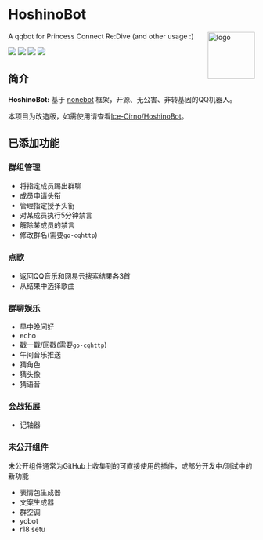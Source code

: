 # HoshinoBot

<img align="right" src="https://dss0.bdstatic.com/6Ox1bjeh1BF3odCf/it/u=66609348,1459848057&fm=74&app=80&f=JPEG&size=f121,121?sec=1880279984&t=2d345877b663ea784b13a0ee76e16b54" alt="logo" width="96px" />

A qqbot for Princess Connect Re:Dive (and other usage :)

<img src="https://img.shields.io/badge/HoshinoBot-v2.0-brightgreen"/> <img src="https://img.shields.io/badge/Yobot-v3.6.4-brightgreen" /> <img src="https://img.shields.io/badge/Powered_by-Ice--Cirno-orange"/> <img src="https://img.shields.io/badge/Improved_by---LAN---blue"/>

## 简介

**HoshinoBot:** 基于 [nonebot](http://nonebot.cqp.moe) 框架，开源、无公害、非转基因的QQ机器人。

本项目为改造版，如需使用请查看[Ice-Cirno/HoshinoBot](https://github.com/Ice-Cirno/HoshinoBot)。

## 已添加功能

### 群组管理

- 将指定成员踢出群聊
- 成员申请头衔
- 管理指定授予头衔
- 对某成员执行5分钟禁言
- 解除某成员的禁言
- 修改群名(需要`go-cqhttp`)

### 点歌

- 返回QQ音乐和网易云搜索结果各3首
- 从结果中选择歌曲

### 群聊娱乐

- 早中晚问好
- echo
- 戳一戳/回戳(需要`go-cqhttp`)
- 午间音乐推送
- 猜角色
- 猜头像
- 猜语音

### 会战拓展

- 记轴器


### 未公开组件

未公开组件通常为GitHub上收集到的可直接使用的插件，或部分开发中/测试中的新功能

- 表情包生成器
- 文案生成器
- 群空调
- yobot
- r18 setu